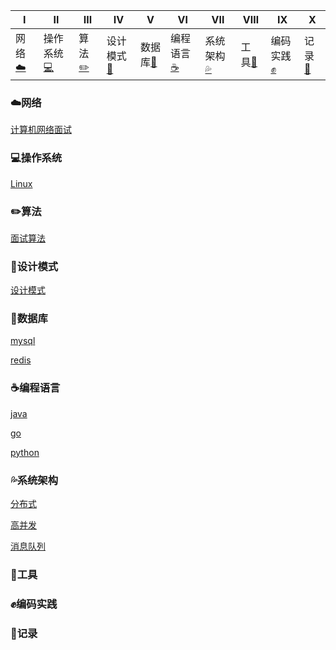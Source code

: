 | Ⅰ         | Ⅱ             | Ⅲ         | Ⅳ             | Ⅴ           | Ⅵ             | Ⅶ             | Ⅷ         | Ⅸ             | Ⅹ                  |
| --------- | ------------- | --------- | ------------- | ----------- | ------------- | ------------- | --------- | ------------- | ------------------ |
| 网络[☁️]() | 操作系统[💻]() | 算法[✏️]() | 设计模式[🎨]() | 数据库[💾]() | 编程语言[☕️]() | 系统架构[💦]() | 工具[🔨]() | 编码实践[✊]() | 记录[📝](#recoding) |

### ☁️网络

[计算机网络面试](note/net/interview.md)

### 💻操作系统

[Linux](note/os/interview.md)

### ✏️算法

[面试算法](note/algorithm/interview.md)

### 🎨设计模式

[设计模式](note/design/interview.md)

### 💾数据库

[mysql](note/database/mysql/interview.md)

[redis](note/database/redis/interview.md)

### ☕️编程语言

[java](note/language/java/interview.md)

[go](note/language/go/interview.md)

[python](note/language/python/interview.md)

### 💦系统架构

[分布式](note/sysStruct/distributed.md)

[高并发](note/sysStruct/HighConcurrency.md)

[消息队列](note/sysStruct/messageQueue.md)

### 🔨工具

### ✊编码实践

### 📝记录

